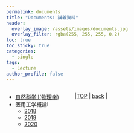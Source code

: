 ```yaml
---
permalink: documents
title: "Documents: 講義資料"
header:
  overlay_image: /assets/images/documents.jpg
  overlay_filter: rgba(255, 255, 255, 0.2)
toc: true
toc_sticky: true
categories:
  - single
tags:
  - Lecture
author_profile: false
---
```


<div class="row">

<div class="medium-12  columns" markdown="1">

* [自然科学Ⅱ(物理学)](./physics)  
* 医用工学概論Ⅰ  
  * [2018](./me2018)  
  * [2019](./me2019)  
  * [2020](./me2020)  
  
---
  
|[TOP](/) | <a href="javascript:history.back()">back</a> |
